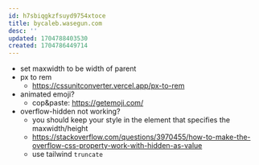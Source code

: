 ```yaml
---
id: h7sbiqgkzfsuyd9754xtoce
title: bycaleb.wasegun.com
desc: ''
updated: 1704788403530
created: 1704786449714
---
```


- set maxwidth to be width of parent
- px to rem
  - https://cssunitconverter.vercel.app/px-to-rem
- animated emoji?
  - cop&paste: https://getemoji.com/
- overflow-hidden not working?
  - you should keep your style in the element that specifies the maxwidth/height
  - https://stackoverflow.com/questions/3970455/how-to-make-the-overflow-css-property-work-with-hidden-as-value
  - use tailwind `truncate`